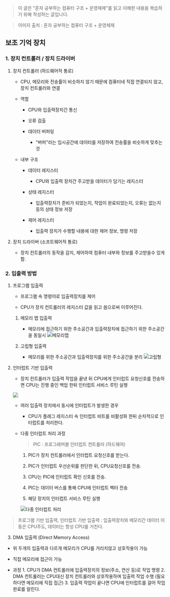 > 이 글은 "혼자 공부하는 컴퓨터 구조 + 운영체제"를 읽고 이해한 내용을 복습하기 위해 작성하는 글입니다.

> 이미지 출처 : 혼자 공부하는 컴퓨터 구조 + 운영체제

## 보조 기억 장치

### 1. 장치 컨트롤러 / 장치 드라이버

1. 장치 컨트롤러 (하드웨어적 통로)

   - CPU, 메모리와 전송률이 비슷하지 않기 때문에 컴퓨터네 직접 연결되지 않고, 장치 컨트롤러와 연결
   - 역할

     - CPU와 입출력장치간 통신

     - 오류 검출

     - 데이터 버퍼링
       - "버퍼"라는 임시공간에 데이터를 저장하여 전송률을 비슷하게 맞추는 것

   - 내부 구조

     - 데이터 레지스터

       - CPU와 입출력 장치간 주고받을 데이터가 담기는 레지스터

     - 상태 레지스터

       - 입출력장치가 준비가 되었는지, 작업이 완료되었는지, 오류는 없는지 등의 상태 정보 저장

     - 제어 레지스터
       - 입출력 장치가 수행할 내용에 대한 제어 정보, 명령 저장

2. 장치 드라이버 (소프트웨어적 통로)
   - 장치 컨트롤러의 동작을 감지, 제어하여 컴퓨터 내부와 정보를 주고받을수 있게 함.

### 2. 입출력 방법

1. 프로그램 입출력

   - 프로그램 속 명령어로 입출력장치를 제어

   - CPU가 장치 컨트롤러의 레지스터 값을 읽고 씀으로써 이루어진다.

   1. 메모리 맵 입출력

      - 메모리에 접근하기 위한 주소공간과 입출력장치에 접근하기 위한 주소공간을 동일시
        ![메모리맵](https://velog.velcdn.com/images/cnffjd95/post/76fa2400-8814-4172-ab6f-b7da8322c892/image.jpg)

   2. 고립형 입출력
      - 메모리를 위한 주소공간과 입출력장치를 위한 주소공간을 분리
        ![고립형](https://velog.velcdn.com/images/cnffjd95/post/2f8c1adf-a5cc-4a50-9e3f-f82c9498ffff/image.jpg)

2. 인터럽트 기반 입출력

   - 장치 컨트롤러가 입출력 작업을 끝낸 뒤 CPU에게 인터럽트 요청신호를 전송하면 CPU는 진행 중인 백업 한뒤 인터럽트 서비스 루틴 실행

   ![](https://velog.velcdn.com/images/cnffjd95/post/0f8f0e1f-256d-4adf-8ec8-384be4683ebf/image.jpg)

   - 여러 입출력 장치에서 동시에 인터럽트가 발생한 경우
     - CPU가 플래그 레지스터 속 인터럽트 비트를 비활성화 한뒤 순차적으로 인터럽트를 처리한다.
   - 다중 인터럽트 처리 과정

     > PIC : 프로그래머블 인터럽트 컨트롤러 (하드웨어)

     1. PIC가 장치 컨트롤러에서 인터럽트 요청신호를 받는다.

     2. PIC가 인터럽트 우선순위를 판단한 뒤, CPU요청신호를 전송.

     3. CPU는 PIC에 인터럽트 확인 신호를 전송.

     4. PIC는 데이터 버스를 통해 CPU에 인터럽트 벡터 전송

     5. 해당 장치의 인터럽트 서비스 루틴 실행

     ![다중 인터럽트 처리](https://velog.velcdn.com/images/cnffjd95/post/2557c0ef-d1fb-414e-bc3d-56946b922b79/image.jpg)

> 프로그램 기반 입출력, 인터럽트 기반 입출력 : 입출력장치와 메모리간 데이터 이동은 CPU주도, 데이터는 항상 CPU를 거친다.

3. DMA 입출력 (Direct Memory Access)

- 위 두개의 입출력과 다르게 메모리가 CPU를 거리치않고 상호작용이 가능

- 직접 메모리에 접근이 가능

- 과정 1. CPU가 DMA 컨트롤러에 입출력장치의 정보(주소, 연산 등)로 작업 명령 2. DMA 컨트롤러는 CPU대신 장치 컨트롤러와 상호작용하며 입출력 작업 수행 (필요하다면 메모리에 직접 접근) 3. 입출력 작업이 끝나면 CPU에 인터럽트를 걸어 작업완료를 알린다.
